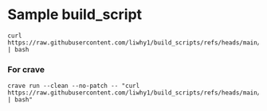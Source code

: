 # Sample build_script
```
curl https://raw.githubusercontent.com/liwhy1/build_scripts/refs/heads/main/script.sh | bash
```

### For crave
```
crave run --clean --no-patch -- "curl https://raw.githubusercontent.com/liwhy1/build_scripts/refs/heads/main/script.sh | bash"
```